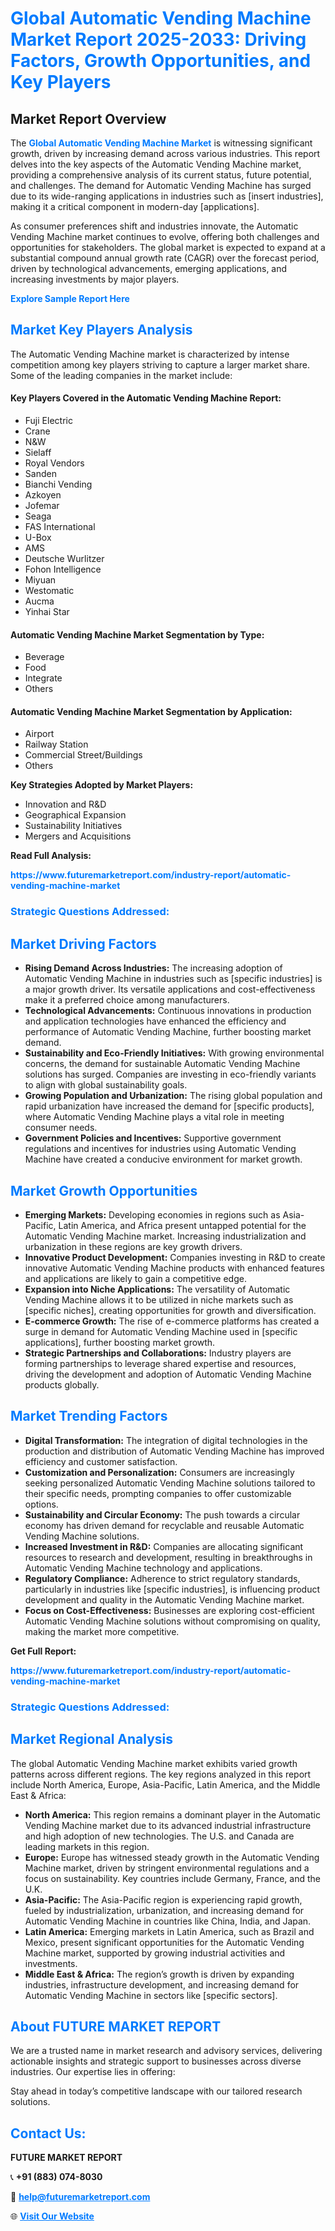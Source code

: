 <h1 style="color: #007BFF;">Global Automatic Vending Machine Market Report 2025-2033: Driving Factors, Growth Opportunities, and Key Players</h1>

<section id="overview">
<h2>Market Report Overview</h2>
<p>The <a href="https://www.futuremarketreport.com/industry-report/automatic-vending-machine-market" style="color: #007BFF; text-decoration: none;"><strong>Global Automatic Vending Machine Market</strong></a> is witnessing significant growth, driven by increasing demand across various industries. This report delves into the key aspects of the Automatic Vending Machine market, providing a comprehensive analysis of its current status, future potential, and challenges. The demand for Automatic Vending Machine has surged due to its wide-ranging applications in industries such as [insert industries], making it a critical component in modern-day [applications].</p>
<p>As consumer preferences shift and industries innovate, the Automatic Vending Machine market continues to evolve, offering both challenges and opportunities for stakeholders. The global market is expected to expand at a substantial compound annual growth rate (CAGR) over the forecast period, driven by technological advancements, emerging applications, and increasing investments by major players.</p>
</section>

<section id="overview">
<p><a href="https://www.futuremarketreport.com/request-sample/reportId=43514" style="color: #007BFF; text-decoration: none;"><strong>Explore Sample Report Here</strong></a></p>
</section>

<section id="key-players">
<h2 style="color: #007BFF;">Market Key Players Analysis</h2>
<p>The Automatic Vending Machine market is characterized by intense competition among key players striving to capture a larger market share. Some of the leading companies in the market include:</p>
<h4>Key Players Covered in the Automatic Vending Machine Report:</h4>
<ul><li>Fuji Electric</li><li>Crane</li><li>N&amp;W</li><li>Sielaff</li><li>Royal Vendors</li><li>Sanden</li><li>Bianchi Vending</li><li>Azkoyen</li><li>Jofemar</li><li>Seaga</li><li>FAS International</li><li>U-Box</li><li>AMS</li><li>Deutsche Wurlitzer</li><li>Fohon Intelligence</li><li>Miyuan</li><li>Westomatic</li><li>Aucma</li><li>Yinhai Star</li></ul>
<h4>Automatic Vending Machine Market Segmentation by Type:</h4>
<ul><li>Beverage</li><li>Food</li><li>Integrate</li><li>Others</li></ul>

<h4>Automatic Vending Machine Market Segmentation by Application:</h4>
<ul><li>Airport</li><li>Railway Station</li><li>Commercial Street/Buildings</li><li>Others</li></ul>
<p><strong>Key Strategies Adopted by Market Players:</strong></p>
<ul>
<li>Innovation and R&D</li>
<li>Geographical Expansion</li>
<li>Sustainability Initiatives</li>
<li>Mergers and Acquisitions</li>
</ul>
</section>

<section>
<p><strong>Read Full Analysis: </strong></p><a href="https://www.futuremarketreport.com/industry-report/automatic-vending-machine-market" style="color: #007BFF; text-decoration: none;"><strong>https://www.futuremarketreport.com/industry-report/automatic-vending-machine-market</strong></a>
<h3 style="color: #007BFF;">Strategic Questions Addressed:</h3>
</section>

<section id="driving-factors">
<h2 style="color: #007BFF;">Market Driving Factors</h2>
<ul>
<li><strong>Rising Demand Across Industries:</strong> The increasing adoption of Automatic Vending Machine in industries such as [specific industries] is a major growth driver. Its versatile applications and cost-effectiveness make it a preferred choice among manufacturers.</li>
<li><strong>Technological Advancements:</strong> Continuous innovations in production and application technologies have enhanced the efficiency and performance of Automatic Vending Machine, further boosting market demand.</li>
<li><strong>Sustainability and Eco-Friendly Initiatives:</strong> With growing environmental concerns, the demand for sustainable Automatic Vending Machine solutions has surged. Companies are investing in eco-friendly variants to align with global sustainability goals.</li>
<li><strong>Growing Population and Urbanization:</strong> The rising global population and rapid urbanization have increased the demand for [specific products], where Automatic Vending Machine plays a vital role in meeting consumer needs.</li>
<li><strong>Government Policies and Incentives:</strong> Supportive government regulations and incentives for industries using Automatic Vending Machine have created a conducive environment for market growth.</li>
</ul>
</section>

<section id="growth-opportunities">
<h2 style="color: #007BFF;">Market Growth Opportunities</h2>
<ul>
<li><strong>Emerging Markets:</strong> Developing economies in regions such as Asia-Pacific, Latin America, and Africa present untapped potential for the Automatic Vending Machine market. Increasing industrialization and urbanization in these regions are key growth drivers.</li>
<li><strong>Innovative Product Development:</strong> Companies investing in R&D to create innovative Automatic Vending Machine products with enhanced features and applications are likely to gain a competitive edge.</li>
<li><strong>Expansion into Niche Applications:</strong> The versatility of Automatic Vending Machine allows it to be utilized in niche markets such as [specific niches], creating opportunities for growth and diversification.</li>
<li><strong>E-commerce Growth:</strong> The rise of e-commerce platforms has created a surge in demand for Automatic Vending Machine used in [specific applications], further boosting market growth.</li>
<li><strong>Strategic Partnerships and Collaborations:</strong> Industry players are forming partnerships to leverage shared expertise and resources, driving the development and adoption of Automatic Vending Machine products globally.</li>
</ul>
</section>

<section id="trending-factors">
<h2 style="color: #007BFF;">Market Trending Factors</h2>
<ul>
<li><strong>Digital Transformation:</strong> The integration of digital technologies in the production and distribution of Automatic Vending Machine has improved efficiency and customer satisfaction.</li>
<li><strong>Customization and Personalization:</strong> Consumers are increasingly seeking personalized Automatic Vending Machine solutions tailored to their specific needs, prompting companies to offer customizable options.</li>
<li><strong>Sustainability and Circular Economy:</strong> The push towards a circular economy has driven demand for recyclable and reusable Automatic Vending Machine solutions.</li>
<li><strong>Increased Investment in R&D:</strong> Companies are allocating significant resources to research and development, resulting in breakthroughs in Automatic Vending Machine technology and applications.</li>
<li><strong>Regulatory Compliance:</strong> Adherence to strict regulatory standards, particularly in industries like [specific industries], is influencing product development and quality in the Automatic Vending Machine market.</li>
<li><strong>Focus on Cost-Effectiveness:</strong> Businesses are exploring cost-efficient Automatic Vending Machine solutions without compromising on quality, making the market more competitive.</li>
</ul>
</section>

<section>
<p><strong>Get Full Report: </strong></p><a href="https://www.futuremarketreport.com/industry-report/automatic-vending-machine-market" style="color: #007BFF; text-decoration: none;"><strong>https://www.futuremarketreport.com/industry-report/automatic-vending-machine-market</strong></a>
<h3 style="color: #007BFF;">Strategic Questions Addressed:</h3>
</section>


<section id="regional-analysis">
<h2 style="color: #007BFF;">Market Regional Analysis</h2>
<p>The global Automatic Vending Machine market exhibits varied growth patterns across different regions. The key regions analyzed in this report include North America, Europe, Asia-Pacific, Latin America, and the Middle East & Africa:</p>
<ul>
<li><strong>North America:</strong> This region remains a dominant player in the Automatic Vending Machine market due to its advanced industrial infrastructure and high adoption of new technologies. The U.S. and Canada are leading markets in this region.</li>
<li><strong>Europe:</strong> Europe has witnessed steady growth in the Automatic Vending Machine market, driven by stringent environmental regulations and a focus on sustainability. Key countries include Germany, France, and the U.K.</li>
<li><strong>Asia-Pacific:</strong> The Asia-Pacific region is experiencing rapid growth, fueled by industrialization, urbanization, and increasing demand for Automatic Vending Machine in countries like China, India, and Japan.</li>
<li><strong>Latin America:</strong> Emerging markets in Latin America, such as Brazil and Mexico, present significant opportunities for the Automatic Vending Machine market, supported by growing industrial activities and investments.</li>
<li><strong>Middle East & Africa:</strong> The region’s growth is driven by expanding industries, infrastructure development, and increasing demand for Automatic Vending Machine in sectors like [specific sectors].</li>
</ul>
</section>

<footer>
<h2 style="color: #007BFF;">About FUTURE MARKET REPORT</h2>
<p>We are a trusted name in market research and advisory services, delivering actionable insights and strategic support to businesses across diverse industries. Our expertise lies in offering:</p>

<p>Stay ahead in today’s competitive landscape with our tailored research solutions.</p>

<h2 style="color: #007BFF;">Contact Us:</h2>
<p><strong>FUTURE MARKET REPORT</strong></p>
<p>📞 <strong>+91 (883) 074-8030</strong></p>
<p>📧 <strong><a href="mailto:help@futuremarketreport.com" style="color: #007BFF;">help@futuremarketreport.com</a></strong></p>
<p>🌐 <strong><a href="https://www.futuremarketreport.com/" style="color: #007BFF;">Visit Our Website</a></strong></p>
</footer>